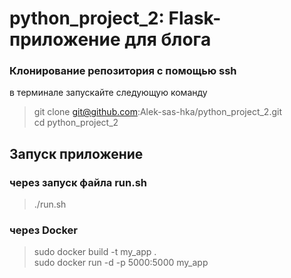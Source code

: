# python_project_2: Flask-приложение для блога

### Клонирование репозитория с помощью ssh
в терминале запускайте следующую команду
> git clone git@github.com:Alek-sas-hka/python_project_2.git \
> cd python_project_2

## Запуск приложение
### через запуск файла run.sh
> ./run.sh

### через Docker
> sudo docker build -t my_app . \
>  sudo docker run -d -p 5000:5000  my_app
